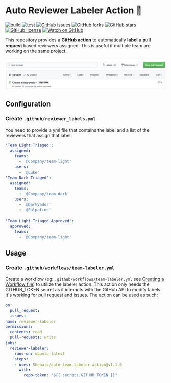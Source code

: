 # Auto Reviewer Labeler Action 👥

[![build](https://github.com/Shenato/auto-reviewer-labeler-action/workflows/build/badge.svg)](https://github.com/Shenato/auto-reviewer-labeler-action/actions)
[![test](https://github.com/Shenato/auto-reviewer-labeler-action/workflows/test/badge.svg)](https://github.com/Shenato/auto-reviewer-labeler-action/actions)
[![GitHub issues](https://img.shields.io/github/issues/Shenato/auto-reviewer-labeler-action?style=flat-square)](https://github.com/Shenato/auto-reviewer-labeler-action/issues)
[![GitHub forks](https://img.shields.io/github/forks/Shenato/auto-reviewer-labeler-action?style=flat-square)](https://github.com/Shenato/auto-reviewer-labeler-action/network)
[![GitHub stars](https://img.shields.io/github/stars/Shenato/auto-reviewer-labeler-action?style=flat-square)](https://github.com/Shenato/auto-reviewer-labeler-action/stargazers)
[![GitHub license](https://img.shields.io/github/license/Shenato/auto-reviewer-labeler-action?style=flat-square)](https://github.com/Shenato/auto-reviewer-labeler-action/blob/master/LICENSE)
[![Watch on GitHub](https://img.shields.io/github/watchers/Shenato/auto-reviewer-labeler-action.svg?style=social)](https://github.com/Shenato/auto-reviewer-labeler-action/watchers)


This repository provides a **GitHub action** to automatically **label** a **pull request** based reviewers assigned.
This is useful if multiple team are working on the same project.

![example](./assets/example.png)

## Configuration

### Create `.github/reviewer_labels.yml`

You need to provide a yml file that contains the label and a list of the reviewers that assign that label:

```yaml
'Team Light Triaged':
  assigned:
    teams:
      - '@Company/team-light'
    users:
      - '@Luke'
'Team Dark Triaged':
  assigned:
    teams:
      - '@Company/team-dark'
    users:
      - '@DarkVador'
      - '@Palpatine'

'Team Light Triaged Approved':
  approved:
    teams:
      - '@Company/team-light'
```

## Usage

### Create `.github/workflows/team-labeler.yml`

Create a workflow (eg: `.github/workflows/team-labeler.yml` see [Creating a Workflow file](https://help.github.com/en/articles/configuring-a-workflow#creating-a-workflow-file)) to utilize the labeler action.
This action only needs the GITHUB_TOKEN secret as it interacts with the GitHub API to modify labels. It's working for pull request and issues. The action can be used as such:

```yaml
on:
  pull_request:
  issues:
name: reviewer-labeler
permissions:
  contents: read
  pull-requests: write
jobs:
  reviewer-labeler:
    runs-on: ubuntu-latest
    steps:
    - uses: Shenato/auto-team-labeler-action@v1.1.0
      with:
        repo-token: "${{ secrets.GITHUB_TOKEN }}"
```

